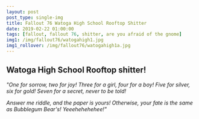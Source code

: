 ```yaml
---
layout: post
post_type: single-img
title: Fallout 76 Watoga High School Rooftop Shitter
date: 2019-02-22 01:00:00
tags: [fallout, fallout 76, shitter, are you afraid of the gnome]
img1: /img/fallout76/watogahigh1.jpg
img1_rollover: /img/fallout76/watogahigh1a.jpg
---
```

## Watoga High School Rooftop shitter!

*"One for sorrow, two for joy!*
*Three for a girl, four for a boy!*
*Five for silver, six for gold!*
*Seven for a secret, never to be told!*

*Answer me riddle, and the paper is yours! Otherwise, your fate is the same as Bubblegum Bear's! Yeeehehehehee!"*
